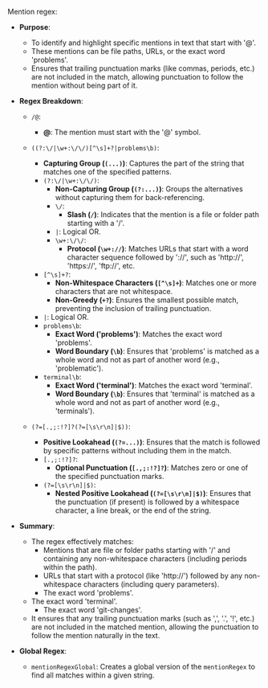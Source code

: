 Mention regex:
- **Purpose**: 
  - To identify and highlight specific mentions in text that start with '@'. 
  - These mentions can be file paths, URLs, or the exact word 'problems'.
  - Ensures that trailing punctuation marks (like commas, periods, etc.) are not included in the match, allowing punctuation to follow the mention without being part of it.

- **Regex Breakdown**:
  - `/@`: 
	- **@**: The mention must start with the '@' symbol.
  
  - `((?:\/|\w+:\/\/)[^\s]+?|problems\b)`:
	- **Capturing Group (`(...)`)**: Captures the part of the string that matches one of the specified patterns.
	- `(?:\/|\w+:\/\/)`: 
	  - **Non-Capturing Group (`(?:...)`)**: Groups the alternatives without capturing them for back-referencing.
	  - `\/`: 
		- **Slash (`/`)**: Indicates that the mention is a file or folder path starting with a '/'.
	  - `|`: Logical OR.
	  - `\w+:\/\/`: 
		- **Protocol (`\w+://`)**: Matches URLs that start with a word character sequence followed by '://', such as 'http://', 'https://', 'ftp://', etc.
	- `[^\s]+?`: 
	  - **Non-Whitespace Characters (`[^\s]+`)**: Matches one or more characters that are not whitespace.
	  - **Non-Greedy (`+?`)**: Ensures the smallest possible match, preventing the inclusion of trailing punctuation.
	- `|`: Logical OR.
	- `problems\b`: 
      - **Exact Word ('problems')**: Matches the exact word 'problems'.
      - **Word Boundary (`\b`)**: Ensures that 'problems' is matched as a whole word and not as part of another word (e.g., 'problematic').
    - `terminal\b`:
      - **Exact Word ('terminal')**: Matches the exact word 'terminal'.
      - **Word Boundary (`\b`)**: Ensures that 'terminal' is matched as a whole word and not as part of another word (e.g., 'terminals').

  - `(?=[.,;:!?]?(?=[\s\r\n]|$))`:
	- **Positive Lookahead (`(?=...)`)**: Ensures that the match is followed by specific patterns without including them in the match.
	- `[.,;:!?]?`: 
	  - **Optional Punctuation (`[.,;:!?]?`)**: Matches zero or one of the specified punctuation marks.
	- `(?=[\s\r\n]|$)`: 
	  - **Nested Positive Lookahead (`(?=[\s\r\n]|$)`)**: Ensures that the punctuation (if present) is followed by a whitespace character, a line break, or the end of the string.
  
- **Summary**:
  - The regex effectively matches:
	- Mentions that are file or folder paths starting with '/' and containing any non-whitespace characters (including periods within the path).
	- URLs that start with a protocol (like 'http://') followed by any non-whitespace characters (including query parameters).
	- The exact word 'problems'.
  - The exact word 'terminal'.
	- The exact word 'git-changes'.
  - It ensures that any trailing punctuation marks (such as ',', '.', '!', etc.) are not included in the matched mention, allowing the punctuation to follow the mention naturally in the text.

- **Global Regex**:
  - `mentionRegexGlobal`: Creates a global version of the `mentionRegex` to find all matches within a given string.
